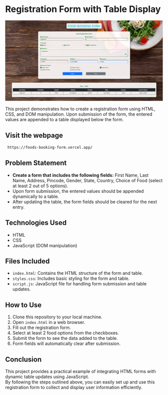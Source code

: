 # Registration Form with Table Display

![Registration Form Preview](Sample_Image.png)

This project demonstrates how to create a registration form using HTML, CSS, and DOM manipulation. Upon submission of the form, the entered values are appended to a table displayed below the form.

## Visit the webpage

 ```bash
  https://foods-booking-form.vercel.app/
  ```

## Problem Statement

- **Create a form that includes the following fields:** First Name, Last Name, Address, Pincode, Gender, State, Country, Choice of Food (select at least 2 out of 5 options).
- Upon form submission, the entered values should be appended dynamically to a table.
- After updating the table, the form fields should be cleared for the next entry.

## Technologies Used

- HTML
- CSS
- JavaScript (DOM manipulation)

## Files Included

- `index.html`: Contains the HTML structure of the form and table.
- `styles.css`: Includes basic styling for the form and table.
- `script.js`: JavaScript file for handling form submission and table updates.

## How to Use

1. Clone this repository to your local machine.
2. Open `index.html` in a web browser.
3. Fill out the registration form.
4. Select at least 2 food options from the checkboxes.
5. Submit the form to see the data added to the table.
6. Form fields will automatically clear after submission.

## Conclusion

This project provides a practical example of integrating HTML forms with dynamic table updates using JavaScript.<br>
By following the steps outlined above, you can easily set up and use this registration form to collect and display user information efficiently.
